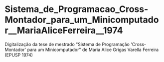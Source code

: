 # Sistema_de_Programacao_Cross-Montador_para_um_Minicomputador__MariaAliceFerreira__1974
Digitalização da tese de mestrado "Sistema de Programação 'Cross-Montador' para um Minicomputador" de Maria Alice Grigas Varella Ferreira (EPUSP 1974)
